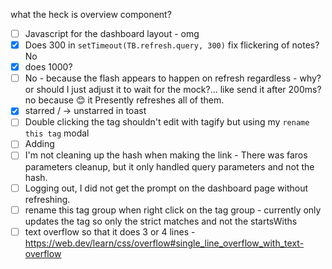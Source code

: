 what the heck is overview component?
- [ ] Javascript for the dashboard layout - omg
- [x] Does 300 in `setTimeout(TB.refresh.query, 300)` fix flickering of notes? No
- [x] does 1000?
- [ ] No - because the flash appears to happen on refresh regardless - why?
	or should I just adjust it to wait for the mock?... like send it after 200ms?
	no because 😊 it Presently refreshes all of them.
- [x] starred / -> unstarred in toast
- [ ] Double clicking the tag shouldn't edit with tagify but using my `rename this tag` modal
- [ ] Adding 
- [ ] I'm not cleaning up the hash when making the link - There was faros parameters cleanup, but it only handled query parameters and not the hash.
- [ ] Logging out, I did not get the prompt on the dashboard page without refreshing.
- [ ] rename this tag group when right click on the tag group - currently only updates the tag so only the strict matches and not the startsWiths
- [ ]  text overflow so that it does 3 or 4 lines - https://web.dev/learn/css/overflow#single_line_overflow_with_text-overflow